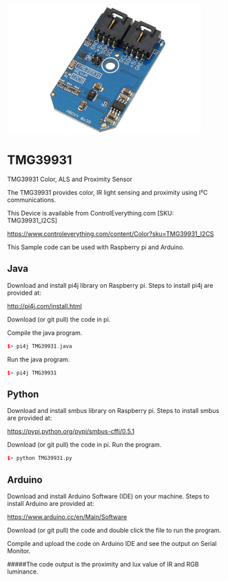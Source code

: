 [![TMG39931](TMG39931_I2CS.png)](https://www.controleverything.com/content/Color?sku=TMG39931_I2CS)
# TMG39931
TMG39931 Color, ALS and Proximity Sensor

The TMG39931 provides color, IR light sensing and proximity using I²C communications.

This Device is available from ControlEverything.com [SKU: TMG39931_I2CS]

https://www.controleverything.com/content/Color?sku=TMG39931_I2CS

This Sample code can be used with Raspberry pi and Arduino.

## Java
Download and install pi4j library on Raspberry pi. Steps to install pi4j are provided at:

http://pi4j.com/install.html

Download (or git pull) the code in pi.

Compile the java program.
```cpp
$> pi4j TMG39931.java
```

Run the java program.
```cpp
$> pi4j TMG39931
```

## Python
Download and install smbus library on Raspberry pi. Steps to install smbus are provided at:

https://pypi.python.org/pypi/smbus-cffi/0.5.1

Download (or git pull) the code in pi. Run the program.

```cpp
$> python TMG39931.py
```

## Arduino
Download and install Arduino Software (IDE) on your machine. Steps to install Arduino are provided at:

https://www.arduino.cc/en/Main/Software

Download (or git pull) the code and double click the file to run the program.

Compile and upload the code on Arduino IDE and see the output on Serial Monitor.

#####The code output is the proximity and lux value of IR and RGB luminance.
